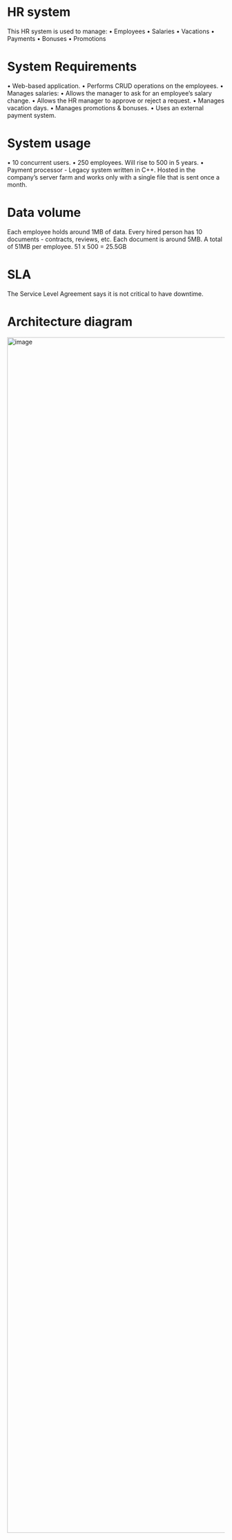 # HR system
This HR system is used to manage:
• Employees
• Salaries
• Vacations
• Payments
• Bonuses
• Promotions


# System Requirements
• Web-based application.
• Performs CRUD operations on the employees.
• Manages salaries:
• Allows the manager to ask for an employee’s salary
change.
• Allows the HR manager to approve or reject a request.
• Manages vacation days.
• Manages promotions & bonuses.
• Uses an external payment system.

# System usage
• 10 concurrent users.
• 250 employees. Will rise to 500 in 5 years.
• Payment processor -  Legacy system written in C++. Hosted in the company’s server farm and works only with a single file that is sent once a month.

# Data volume
Each employee holds around 1MB of data. Every hired person has 10 documents - contracts, reviews, etc.
Each document is around 5MB. A total of 51MB per employee.
51 x 500 = 25.5GB 

# SLA 
The Service Level Agreement says it is not critical to have downtime.

# Architecture diagram
<img width="2648" height="2760" alt="image" src="https://github.com/user-attachments/assets/44044d3b-8efb-492f-a5e5-bca01549592a" />

